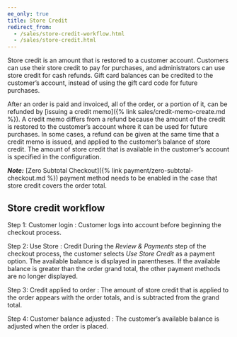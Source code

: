 ```yaml
---
ee_only: true
title: Store Credit
redirect_from:
  - /sales/store-credit-workflow.html
  - /sales/store-credit.html
---
```


Store credit is an amount that is restored to a customer account. Customers can use their store credit to pay for purchases, and administrators can use store credit for cash refunds. Gift card balances can be credited to the customer’s account, instead of using the gift card code for future purchases.

After an order is paid and invoiced, all of the order, or a portion of it, can be refunded by [issuing a credit memo]({% link sales/credit-memo-create.md %}). A credit memo differs from a refund because the amount of the credit is restored to the customer’s account where it can be used for future purchases. In some cases, a refund can be given at the same time that a credit memo is issued, and applied to the customer’s balance of store credit. The amount of store credit that is available in the customer’s account is specified in the configuration.

**_Note:_** [Zero Subtotal Checkout]({% link payment/zero-subtotal-checkout.md %}) payment method needs to be enabled in the case that store credit covers the order total.

## Store credit workflow

Step 1: Customer login
: Customer logs into account before beginning the checkout process.

Step 2: Use Store
: Credit During the _Review & Payments_ step of the checkout process, the customer selects _Use Store Credit_ as a payment option. The available balance is displayed in parentheses. If the available balance is greater than the order grand total, the other payment methods are no longer displayed.

Step 3: Credit applied to order
: The amount of store credit that is applied to the order appears with the order totals, and is subtracted from the grand total.

Step 4: Customer balance adjusted
: The customer’s available balance is adjusted when the order is placed.
